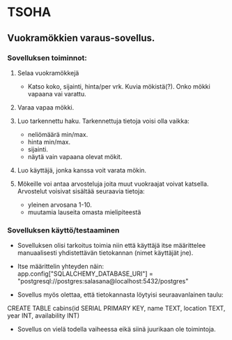 # TSOHA
## Vuokramökkien varaus-sovellus.

### Sovelluksen toiminnot:

1. Selaa vuokramökkejä
    - Katso koko, sijainti, hinta/per vrk. Kuvia mökistä(?). Onko mökki vapaana vai varattu.
  
2. Varaa vapaa mökki.

3. Luo tarkennettu haku. Tarkennettuja tietoja voisi olla vaikka:
    -  neliömäärä min/max.
    -  hinta min/max.
    -  sijainti.
    -  näytä vain vapaana olevat mökit.
  
4. Luo käyttäjä, jonka kanssa voit varata mökin.

5. Mökeille voi antaa arvosteluja joita muut vuokraajat voivat katsella.
Arvostelut voisivat sisältää seuraavia tietoja:
    - yleinen arvosana 1-10.
    - muutamia lauseita omasta mielipiteestä

### Sovelluksen käyttö/testaaminen
- Sovelluksen olisi tarkoitus toimia niin että käyttäjä itse määrittelee manuaalisesti yhdistettävän tietokannan (nimet käyttäjät jne).

- Itse määrittelin yhteyden näin: app.config["SQLALCHEMY_DATABASE_URI"] = "postgresql://postgres:salasana@localhost:5432/postgres"

- Sovellus myös olettaa, että tietokannasta löytyisi seuraavanlainen taulu:

CREATE TABLE cabins(id SERIAL PRIMARY KEY, name TEXT, location TEXT, year INT, availability INT)

- Sovellus on vielä todella vaiheessa eikä siinä juurikaan ole toimintoja.
  
